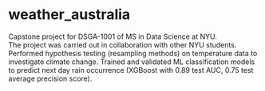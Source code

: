 # weather_australia
Capstone project for DSGA-1001 of MS in Data Science at NYU.\
The project was carried out in collaboration with other NYU students. Performed hypothesis testing (resampling methods) on temperature data to investigate climate change. Trained and validated ML classification models to predict next day rain occurrence (XGBoost with 0.89 test AUC, 0.75 test average precision score).
